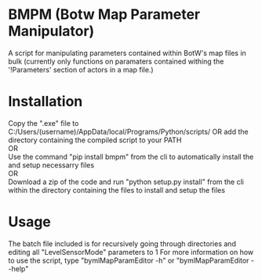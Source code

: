 # BMPM (Botw Map Parameter Manipulator)
 A script for manipulating parameters contained within BotW's map files in bulk (currently only functions on paramaters contained withing the '!Parameters' section of actors in a map file.)

# Installation
 Copy the ".exe" file to C:/Users/(username)/AppData/local/Programs/Python/scripts/ OR add the directory containing the compiled script to your PATH
 <br>
 OR
 <br>
 Use the command "pip install bmpm" from the cli to automatically install the and setup necessarry files
 <br>
 OR
 <br>
 Download a zip of the code and run "python setup.py install" from the cli within the directory containing the files to install and setup the files

# Usage
 The batch file included is for recursively going through directories and editing all "LevelSensorMode" parameters to 1
 For more information on how to use the script, type "bymlMapParamEditor -h" or "bymlMapParamEditor --help"
